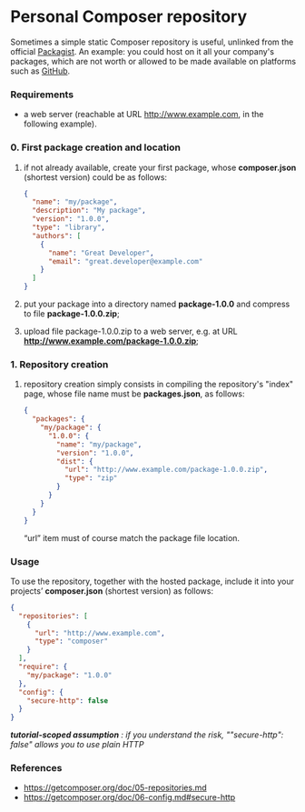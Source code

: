 # Personal Composer repository

Sometimes a simple static Composer repository is useful, unlinked from the official [Packagist](https://packagist.org). An example: you could host on it all your company's packages, which are not worth or allowed to be made available on platforms such as [GitHub](https://github.com).

### Requirements

* a web server (reachable at URL http://www.example.com, in the following example).

### 0. First package creation and location
1. if not already available, create your first package, whose **composer.json** (shortest version) could be as follows:

    ```json
    {
      "name": "my/package",
      "description": "My package",
      "version": "1.0.0",
      "type": "library",
      "authors": [
        {
          "name": "Great Developer",
          "email": "great.developer@example.com"
        }
      ]
    }
    ```

1. put your package into a directory named **package-1.0.0** and compress to file **package-1.0.0.zip**;

1. upload file package-1.0.0.zip to a web server, e.g. at URL **http://www.example.com/package-1.0.0.zip**;

### 1. Repository creation
1. repository creation simply consists in compiling the repository's "index" page, whose file name must be **packages.json**, as follows:

    ```json
    {
      "packages": {
        "my/package": {
          "1.0.0": {
            "name": "my/package",
            "version": "1.0.0",
            "dist": {
              "url": "http://www.example.com/package-1.0.0.zip",
              "type": "zip"
            }
          }
        }
      }
    }
    ```
    “url” item must of course match the package file location.

### Usage
To use the repository, together with the hosted package, include it into your projects’ **composer.json** (shortest version) as follows:

```json
{
  "repositories": [
    {
      "url": "http://www.example.com",
      "type": "composer"
    }
  ],
  "require": {
    "my/package": "1.0.0"
  },
  "config": {
    "secure-http": false
  }
}
```

***tutorial-scoped assumption*** *: if you understand the risk, ""secure-http": false" allows you to use plain HTTP*

### References

* https://getcomposer.org/doc/05-repositories.md
* https://getcomposer.org/doc/06-config.md#secure-http
